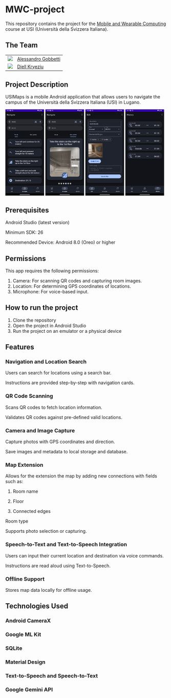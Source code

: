 # MWC-project

This repository contains the project for the [Mobile and Wearable Computing](https://search.usi.ch/courses/35270597/mobile-and-wearable-computing) course at USI (Università della Svizzera Italiana).

## The Team

|                                                                                      |                                                               |
| ------------------------------------------------------------------------------------ | ------------------------------------------------------------- |
| <img style="width:10vw;" src="https://avatars.githubusercontent.com/u/79453106?v=4"> | [Alessandro Gobbetti](https://github.com/Alessandro-Gobbetti) |
| <img style="width:10vw;" src="https://avatars.githubusercontent.com/u/79479905?v=4"> | [Diell Kryeziu](https://github.com/Diellk)                    |

## Project Description

USIMaps is a mobile Android application that allows users to navigate the campus of the Università della Svizzera Italiana (USI) in Lugano.

<p float="left">
<img style="width:24%;" src="./images/route.png">
<img style="width:24%;" src="./images/navigation_card.png">
<img style="width:24%;" src="./images/edit.png">
<img style="width:24%;" src="./images/history.png">
</p>

## Prerequisites

Android Studio (latest version)

Minimum SDK: 26

Recommended Device: Android 8.0 (Oreo) or higher

## Permissions

This app requires the following permissions:

1. Camera: For scanning QR codes and capturing room images.
2. Location: For determining GPS coordinates of locations.
3. Microphone: For voice-based input.

## How to run the project

1. Clone the repository
2. Open the project in Android Studio
3. Run the project on an emulator or a physical device

## Features

### Navigation and Location Search

Users can search for locations using a search bar.

Instructions are provided step-by-step with navigation cards.

### QR Code Scanning

Scans QR codes to fetch location information.

Validates QR codes against pre-defined valid locations.

### Camera and Image Capture

Capture photos with GPS coordinates and direction.

Save images and metadata to local storage and database.

### Map Extension

Allows for the extension the map by adding new connections with fields such as:

1. Room name

2. Floor

3. Connected edges

Room type

Supports photo selection or capturing.

### Speech-to-Text and Text-to-Speech Integration

Users can input their current location and destination via voice commands.

Instructions are read aloud using Text-to-Speech.

### Offline Support

Stores map data locally for offline usage.

## Technologies Used

### Android CameraX

### Google ML Kit

### SQLite

### Material Design

### Text-to-Speech and Speech-to-Text

### Google Gemini API

